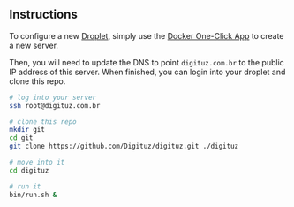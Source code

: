 ## Instructions

To configure a new [Droplet](https://www.digitalocean.com/products/droplets/), simply use the [Docker One-Click App](https://www.digitalocean.com/products/one-click-apps/docker/) to create a new server.

Then, you will need to update the DNS to point `digituz.com.br` to the public IP address of this server. When finished, you can login into your droplet and clone this repo.

```bash
# log into your server
ssh root@digituz.com.br

# clone this repo
mkdir git
cd git
git clone https://github.com/Digituz/digituz.git ./digituz

# move into it
cd digituz

# run it
bin/run.sh &
```
